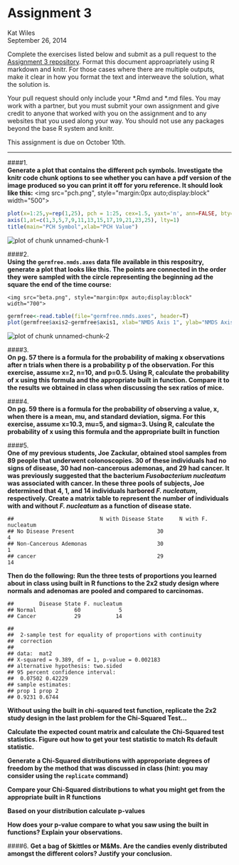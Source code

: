 # Assignment 3
Kat Wiles  
September 26, 2014  

Complete the exercises listed below and submit as a pull request to the [Assignment 3 repository](http://www.github.com/microbialinformatics/assignment03).  Format this document approapriately using R markdown and knitr. For those cases where there are multiple outputs, make it clear in how you format the text and interweave the solution, what the solution is.

Your pull request should only include your *.Rmd and *.md files. You may work with a partner, but you must submit your own assignment and give credit to anyone that worked with you on the assignment and to any websites that you used along your way. You should not use any packages beyond the base R system and knitr.

This assignment is due on October 10th.

------

####1.  
**Generate a plot that contains the different pch symbols. Investigate the knitr code chunk options to see whether you can have a pdf version of the image produced so you can print it off for yoru reference. It should look like this:**
 <img src="pch.png", style="margin:0px auto;display:block" width="500">


```r
plot(x=1:25,y=rep(1,25), pch = 1:25, cex=1.5, yaxt='n', ann=FALSE, bty='n', xaxt='n', panel.first=c(abline(v=1:25, col="light gray",lty=1)))
axis(1,at=c(1,3,5,7,9,11,13,15,17,19,21,23,25), lty=1)
title(main="PCH Symbol",xlab="PCH Value")
```

![plot of chunk unnamed-chunk-1](./README_files/figure-html/unnamed-chunk-1.png) 

   
    


####2.  
**Using the `germfree.nmds.axes` data file available in this respositry, generate a plot that looks like this. The points are connected in the order they were sampled with the circle representing the beginning ad the square the end of the time course:**

    <img src="beta.png", style="margin:0px auto;display:block" width="700">
    
    

```r
germfree<-read.table(file="germfree.nmds.axes", header=T)
plot(germfree$axis2~germfree$axis1, xlab="NMDS Axis 1", ylab="NMDS Axis 2")
```

![plot of chunk unnamed-chunk-2](./README_files/figure-html/unnamed-chunk-2.png) 


####3.  
**On pg. 57 there is a formula for the probability of making x observations after n trials when there is a probability p of the observation.  For this exercise, assume x=2, n=10, and p=0.5.  Using R, calculate the probability of x using this formula and the appropriate built in function. Compare it to the results we obtained in class when discussing the sex ratios of mice.**


####4.  
**On pg. 59 there is a formula for the probability of observing a value, x, when there is a mean, mu, and standard deviation, sigma.  For this exercise, assume x=10.3, mu=5, and sigma=3.  Using R, calculate the probability of x using this formula and the appropriate built in function**


####5.  
**One of my previous students, Joe Zackular, obtained stool samples from 89 people that underwent colonoscopies.  30 of these individuals had no signs of disease, 30 had non-cancerous ademonas, and 29 had cancer.  It was previously suggested that the bacterium *Fusobacterium nucleatum* was associated with cancer.  In these three pools of subjects, Joe determined that 4, 1, and 14 individuals harbored *F. nucleatum*, respectively. Create a matrix table to represent the number of individuals with and without _F. nucleatum_ as a function of disease state.**  



```
##                           N with Disease State     N with F. nucleatum
## No Disease Present                          30                       4
## Non-Cancerous Ademonas                      30                       1
## cancer                                      29                      14
```



**Then do the following:**
**Run the three tests of proportions you learned about in class using built in R  functions to the 2x2 study design where normals and adenomas are pooled and compared to carcinomas.**
    


```
##        Disease State F. nucleatum
## Normal            60            5
## Cancer            29           14
```

```
## 
## 	2-sample test for equality of proportions with continuity
## 	correction
## 
## data:  mat2
## X-squared = 9.389, df = 1, p-value = 0.002183
## alternative hypothesis: two.sided
## 95 percent confidence interval:
##  0.07502 0.42229
## sample estimates:
## prop 1 prop 2 
## 0.9231 0.6744
```
    
    
**Without using the built in chi-squared test function, replicate the 2x2 study design in the last problem for the Chi-Squared Test...**
    
    
**Calculate the expected count matrix and calculate the Chi-Squared test statistics. Figure out how to get your test statistic to match Rs default statistic.**
      
      
**Generate a Chi-Squared distributions with approporiate degrees of freedom by the method that was discussed in class (hint: you may consider using the `replicate` command)**
      
      
**Compare your Chi-Squared distributions to what you might get from the appropriate built in R functions**
      
      
**Based on your distribution calculate p-values**
      
      
**How does your p-value compare to what you saw using the built in functions? Explain your observations.**



####6.
**Get a bag of Skittles or M&Ms.  Are the candies evenly distributed amongst the different colors?  Justify your conclusion.**

